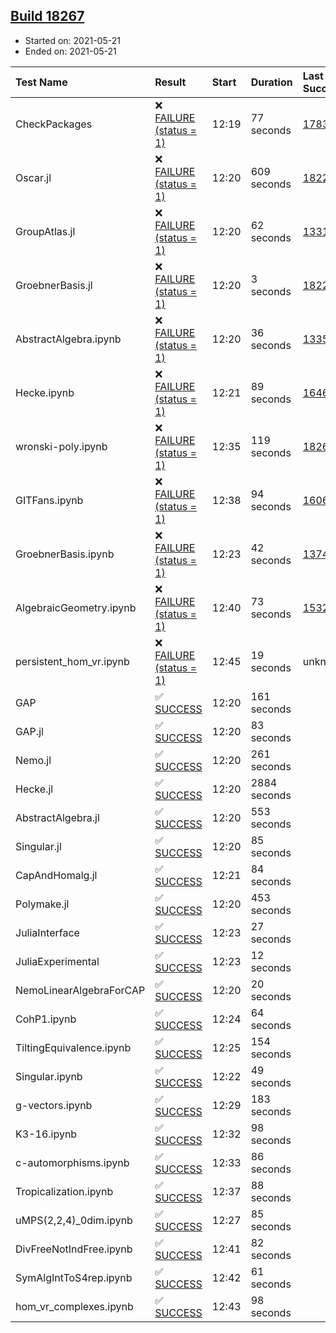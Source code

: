 ## [Build 18267](https://oscarci.mathematik.uni-kl.de/job/oscar/18267/)

* Started on: 2021-05-21
* Ended on: 2021-05-21

| Test Name    | Result | Start | Duration | Last Success | First Failure |
|:-------------|:-------|:------|:---------|:-------------|:--------------|
| CheckPackages | ❌ [FAILURE (status = 1)](https://oscarci.mathematik.uni-kl.de/job/oscar/18267/artifact/logs/build-18267/CheckPackages.log) | 12:19 | 77 seconds | [17832](https://oscarci.mathematik.uni-kl.de/job/oscar/17832/) | [17833](https://oscarci.mathematik.uni-kl.de/job/oscar/17833/) |
| Oscar.jl | ❌ [FAILURE (status = 1)](https://oscarci.mathematik.uni-kl.de/job/oscar/18267/artifact/logs/build-18267/Oscar.jl.log) | 12:20 | 609 seconds | [18228](https://oscarci.mathematik.uni-kl.de/job/oscar/18228/) | [18229](https://oscarci.mathematik.uni-kl.de/job/oscar/18229/) |
| GroupAtlas.jl | ❌ [FAILURE (status = 1)](https://oscarci.mathematik.uni-kl.de/job/oscar/18267/artifact/logs/build-18267/GroupAtlas.jl.log) | 12:20 | 62 seconds | [13311](https://oscarci.mathematik.uni-kl.de/job/oscar/13311/) | [13312](https://oscarci.mathematik.uni-kl.de/job/oscar/13312/) |
| GroebnerBasis.jl | ❌ [FAILURE (status = 1)](https://oscarci.mathematik.uni-kl.de/job/oscar/18267/artifact/logs/build-18267/GroebnerBasis.jl.log) | 12:20 | 3 seconds | [18228](https://oscarci.mathematik.uni-kl.de/job/oscar/18228/) | [18229](https://oscarci.mathematik.uni-kl.de/job/oscar/18229/) |
| AbstractAlgebra.ipynb | ❌ [FAILURE (status = 1)](https://oscarci.mathematik.uni-kl.de/job/oscar/18267/artifact/logs/build-18267/AbstractAlgebra.ipynb.log) | 12:20 | 36 seconds | [13355](https://oscarci.mathematik.uni-kl.de/job/oscar/13355/) | [13356](https://oscarci.mathematik.uni-kl.de/job/oscar/13356/) |
| Hecke.ipynb | ❌ [FAILURE (status = 1)](https://oscarci.mathematik.uni-kl.de/job/oscar/18267/artifact/logs/build-18267/Hecke.ipynb.log) | 12:21 | 89 seconds | [16463](https://oscarci.mathematik.uni-kl.de/job/oscar/16463/) | [16464](https://oscarci.mathematik.uni-kl.de/job/oscar/16464/) |
| wronski-poly.ipynb | ❌ [FAILURE (status = 1)](https://oscarci.mathematik.uni-kl.de/job/oscar/18267/artifact/logs/build-18267/wronski-poly.ipynb.log) | 12:35 | 119 seconds | [18263](https://oscarci.mathematik.uni-kl.de/job/oscar/18263/) | [18264](https://oscarci.mathematik.uni-kl.de/job/oscar/18264/) |
| GITFans.ipynb | ❌ [FAILURE (status = 1)](https://oscarci.mathematik.uni-kl.de/job/oscar/18267/artifact/logs/build-18267/GITFans.ipynb.log) | 12:38 | 94 seconds | [16068](https://oscarci.mathematik.uni-kl.de/job/oscar/16068/) | [16069](https://oscarci.mathematik.uni-kl.de/job/oscar/16069/) |
| GroebnerBasis.ipynb | ❌ [FAILURE (status = 1)](https://oscarci.mathematik.uni-kl.de/job/oscar/18267/artifact/logs/build-18267/GroebnerBasis.ipynb.log) | 12:23 | 42 seconds | [13748](https://oscarci.mathematik.uni-kl.de/job/oscar/13748/) | [13749](https://oscarci.mathematik.uni-kl.de/job/oscar/13749/) |
| AlgebraicGeometry.ipynb | ❌ [FAILURE (status = 1)](https://oscarci.mathematik.uni-kl.de/job/oscar/18267/artifact/logs/build-18267/AlgebraicGeometry.ipynb.log) | 12:40 | 73 seconds | [15322](https://oscarci.mathematik.uni-kl.de/job/oscar/15322/) | [15323](https://oscarci.mathematik.uni-kl.de/job/oscar/15323/) |
| persistent_hom_vr.ipynb | ❌ [FAILURE (status = 1)](https://oscarci.mathematik.uni-kl.de/job/oscar/18267/artifact/logs/build-18267/persistent_hom_vr.ipynb.log) | 12:45 | 19 seconds | unknown | unknown |
| GAP | ✅ [SUCCESS](https://oscarci.mathematik.uni-kl.de/job/oscar/18267/artifact/logs/build-18267/GAP.log) | 12:20 | 161 seconds |  |  |
| GAP.jl | ✅ [SUCCESS](https://oscarci.mathematik.uni-kl.de/job/oscar/18267/artifact/logs/build-18267/GAP.jl.log) | 12:20 | 83 seconds |  |  |
| Nemo.jl | ✅ [SUCCESS](https://oscarci.mathematik.uni-kl.de/job/oscar/18267/artifact/logs/build-18267/Nemo.jl.log) | 12:20 | 261 seconds |  |  |
| Hecke.jl | ✅ [SUCCESS](https://oscarci.mathematik.uni-kl.de/job/oscar/18267/artifact/logs/build-18267/Hecke.jl.log) | 12:20 | 2884 seconds |  |  |
| AbstractAlgebra.jl | ✅ [SUCCESS](https://oscarci.mathematik.uni-kl.de/job/oscar/18267/artifact/logs/build-18267/AbstractAlgebra.jl.log) | 12:20 | 553 seconds |  |  |
| Singular.jl | ✅ [SUCCESS](https://oscarci.mathematik.uni-kl.de/job/oscar/18267/artifact/logs/build-18267/Singular.jl.log) | 12:20 | 85 seconds |  |  |
| CapAndHomalg.jl | ✅ [SUCCESS](https://oscarci.mathematik.uni-kl.de/job/oscar/18267/artifact/logs/build-18267/CapAndHomalg.jl.log) | 12:21 | 84 seconds |  |  |
| Polymake.jl | ✅ [SUCCESS](https://oscarci.mathematik.uni-kl.de/job/oscar/18267/artifact/logs/build-18267/Polymake.jl.log) | 12:20 | 453 seconds |  |  |
| JuliaInterface | ✅ [SUCCESS](https://oscarci.mathematik.uni-kl.de/job/oscar/18267/artifact/logs/build-18267/JuliaInterface.log) | 12:23 | 27 seconds |  |  |
| JuliaExperimental | ✅ [SUCCESS](https://oscarci.mathematik.uni-kl.de/job/oscar/18267/artifact/logs/build-18267/JuliaExperimental.log) | 12:23 | 12 seconds |  |  |
| NemoLinearAlgebraForCAP | ✅ [SUCCESS](https://oscarci.mathematik.uni-kl.de/job/oscar/18267/artifact/logs/build-18267/NemoLinearAlgebraForCAP.log) | 12:20 | 20 seconds |  |  |
| CohP1.ipynb | ✅ [SUCCESS](https://oscarci.mathematik.uni-kl.de/job/oscar/18267/artifact/logs/build-18267/CohP1.ipynb.log) | 12:24 | 64 seconds |  |  |
| TiltingEquivalence.ipynb | ✅ [SUCCESS](https://oscarci.mathematik.uni-kl.de/job/oscar/18267/artifact/logs/build-18267/TiltingEquivalence.ipynb.log) | 12:25 | 154 seconds |  |  |
| Singular.ipynb | ✅ [SUCCESS](https://oscarci.mathematik.uni-kl.de/job/oscar/18267/artifact/logs/build-18267/Singular.ipynb.log) | 12:22 | 49 seconds |  |  |
| g-vectors.ipynb | ✅ [SUCCESS](https://oscarci.mathematik.uni-kl.de/job/oscar/18267/artifact/logs/build-18267/g-vectors.ipynb.log) | 12:29 | 183 seconds |  |  |
| K3-16.ipynb | ✅ [SUCCESS](https://oscarci.mathematik.uni-kl.de/job/oscar/18267/artifact/logs/build-18267/K3-16.ipynb.log) | 12:32 | 98 seconds |  |  |
| c-automorphisms.ipynb | ✅ [SUCCESS](https://oscarci.mathematik.uni-kl.de/job/oscar/18267/artifact/logs/build-18267/c-automorphisms.ipynb.log) | 12:33 | 86 seconds |  |  |
| Tropicalization.ipynb | ✅ [SUCCESS](https://oscarci.mathematik.uni-kl.de/job/oscar/18267/artifact/logs/build-18267/Tropicalization.ipynb.log) | 12:37 | 88 seconds |  |  |
| uMPS(2,2,4)_0dim.ipynb | ✅ [SUCCESS](https://oscarci.mathematik.uni-kl.de/job/oscar/18267/artifact/logs/build-18267/uMPS-2-2-4-_0dim.ipynb.log) | 12:27 | 85 seconds |  |  |
| DivFreeNotIndFree.ipynb | ✅ [SUCCESS](https://oscarci.mathematik.uni-kl.de/job/oscar/18267/artifact/logs/build-18267/DivFreeNotIndFree.ipynb.log) | 12:41 | 82 seconds |  |  |
| SymAlgIntToS4rep.ipynb | ✅ [SUCCESS](https://oscarci.mathematik.uni-kl.de/job/oscar/18267/artifact/logs/build-18267/SymAlgIntToS4rep.ipynb.log) | 12:42 | 61 seconds |  |  |
| hom_vr_complexes.ipynb | ✅ [SUCCESS](https://oscarci.mathematik.uni-kl.de/job/oscar/18267/artifact/logs/build-18267/hom_vr_complexes.ipynb.log) | 12:43 | 98 seconds |  |  |

